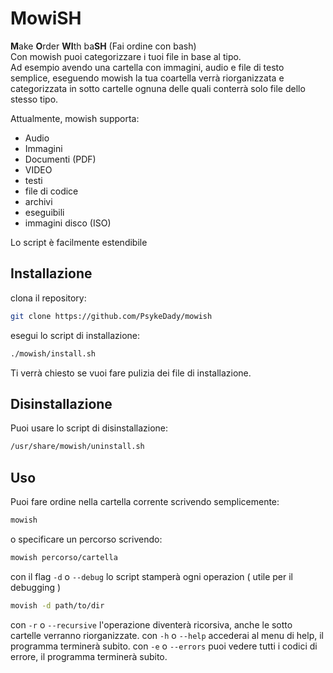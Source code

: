 # MowiSH
**M**ake **O**rder **WI**th ba**SH** (Fai ordine con bash)  
Con mowish puoi categorizzare i tuoi file in base al tipo.   
Ad esempio avendo una cartella con immagini, audio e file di testo semplice, eseguendo mowish la tua coartella verrà riorganizzata e categorizzata in sotto cartelle ognuna delle quali conterrà solo file dello stesso tipo.

Attualmente, mowish supporta: 

- Audio
- Immagini
- Documenti (PDF)
- VIDEO
- testi
- file di codice
- archivi
- eseguibili
- immagini disco (ISO)

Lo script è facilmente estendibile
## Installazione

clona il repository: 
```bash
git clone https://github.com/PsykeDady/mowish
```

esegui lo script di installazione: 
```bash
./mowish/install.sh
```

Ti verrà chiesto se vuoi fare pulizia dei file di installazione.
## Disinstallazione

Puoi usare lo script di disinstallazione:

```bash
/usr/share/mowish/uninstall.sh
```

## Uso

Puoi fare ordine nella cartella corrente scrivendo semplicemente: 

```bash
mowish
```

o specificare un percorso scrivendo: 
```bash
mowish percorso/cartella
```

con il flag `-d` o `--debug` lo script stamperà ogni operazion ( utile per il debugging )
```bash
movish -d path/to/dir
```

con `-r` o `--recursive` l'operazione diventerà ricorsiva, anche le sotto cartelle verranno riorganizzate.
con `-h` o `--help` accederai al menu di help, il programma terminerà subito.
con `-e` o `--errors` puoi vedere tutti i codici di errore, il programma terminerà subito.